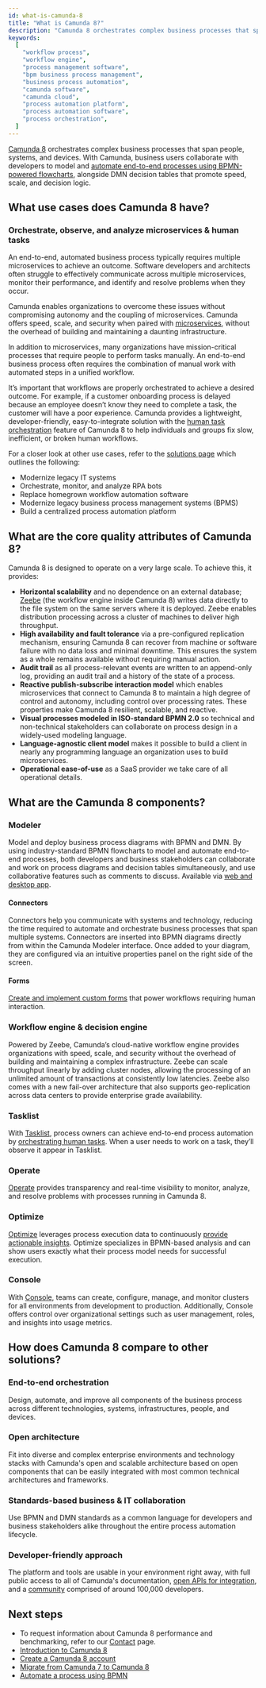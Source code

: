 ```yaml
---
id: what-is-camunda-8
title: "What is Camunda 8?"
description: "Camunda 8 orchestrates complex business processes that span people, systems, and devices."
keywords:
  [
    "workflow process",
    "workflow engine",
    "process management software",
    "bpm business process management",
    "business process automation",
    "camunda software",
    "camunda cloud",
    "process automation platform",
    "process automation software",
    "process orchestration",
  ]
---
```


[Camunda 8](https://camunda.io) orchestrates complex business processes that span people, systems, and devices. With Camunda, business users collaborate with developers to model and [automate end-to-end processes using BPMN-powered flowcharts](/guides/automating-a-process-using-bpmn.md), alongside DMN decision tables that promote speed, scale, and decision logic.

## What use cases does Camunda 8 have?

### Orchestrate, observe, and analyze microservices & human tasks

An end-to-end, automated business process typically requires multiple microservices to achieve an outcome. Software developers and architects often struggle to effectively communicate across multiple microservices, monitor their performance, and identify and resolve problems when they occur.

Camunda enables organizations to overcome these issues without compromising autonomy and the coupling of microservices. Camunda offers speed, scale, and security when paired with [microservices](/guides/getting-started-orchestrate-microservices.md), without the overhead of building and maintaining a daunting infrastructure.

In addition to microservices, many organizations have mission-critical processes that require people to perform tasks manually. An end-to-end business process often requires the combination of manual work with automated steps in a unified workflow.

It’s important that workflows are properly orchestrated to achieve a desired outcome. For example, if a customer onboarding process is delayed because an employee doesn’t know they need to complete a task, the customer will have a poor experience. Camunda provides a lightweight, developer-friendly, easy-to-integrate solution with the [human task orchestration](/guides/getting-started-orchestrate-human-tasks.md) feature of Camunda 8 to help individuals and groups fix slow, inefficient, or broken human workflows.

For a closer look at other use cases, refer to the [solutions page](https://camunda.com/solutions/) which outlines the following:

- Modernize legacy IT systems
- Orchestrate, monitor, and analyze RPA bots
- Replace homegrown workflow automation software
- Modernize legacy business process management systems (BPMS)
- Build a centralized process automation platform

## What are the core quality attributes of Camunda 8?

Camunda 8 is designed to operate on a very large scale. To achieve this, it provides:

- **Horizontal scalability** and no dependence on an external database; [Zeebe](/components/zeebe/zeebe-overview.md) (the workflow engine inside Camunda 8) writes data directly to the file system on the same servers where it is deployed. Zeebe enables distribution processing across a cluster of machines to deliver high throughput.
- **High availability and fault tolerance** via a pre-configured replication mechanism, ensuring Camunda 8 can recover from machine or software failure with no data loss and minimal downtime. This ensures the system as a whole remains available without requiring manual action.
- **Audit trail** as all process-relevant events are written to an append-only log, providing an audit trail and a history of the state of a process.
- **Reactive publish-subscribe interaction model** which enables microservices that connect to Camunda 8 to maintain a high degree of control and autonomy, including control over processing rates. These properties make Camunda 8 resilient, scalable, and reactive.
- **Visual processes modeled in ISO-standard BPMN 2.0** so technical and non-technical stakeholders can collaborate on process design in a widely-used modeling language.
- **Language-agnostic client model** makes it possible to build a client in nearly any programming language an organization uses to build microservices.
- **Operational ease-of-use** as a SaaS provider we take care of all operational details.

## What are the Camunda 8 components?

### Modeler

Model and deploy business process diagrams with BPMN and DMN. By using industry-standard BPMN flowcharts to model and automate end-to-end processes, both developers and business stakeholders can collaborate and work on process diagrams and decision tables simultaneously, and use collaborative features such as comments to discuss. Available via [web and desktop app](/components/modeler/about-modeler.md).

#### Connectors

Connectors help you communicate with systems and technology, reducing the time
required to automate and orchestrate business processes that span multiple systems. Connectors are inserted into BPMN diagrams directly from within the Camunda Modeler interface. Once added to your diagram, they are configured via an intuitive properties panel on the right side of the screen.

#### Forms

[Create and implement custom forms](/guides/utilizing-forms.md) that power workflows requiring human interaction.

### Workflow engine & decision engine

Powered by Zeebe, Camunda’s cloud-native workflow engine provides organizations with speed, scale, and security without the overhead of building and maintaining a complex infrastructure. Zeebe can scale throughput linearly by adding cluster nodes, allowing the processing of an unlimited amount of transactions at consistently low latencies. Zeebe also comes with a new fail-over architecture that also supports geo-replication across data centers to provide enterprise grade availability.

### Tasklist

With [Tasklist](/components/tasklist/introduction-to-tasklist.md), process owners can achieve end-to-end process automation by [orchestrating human tasks](/guides/getting-started-orchestrate-human-tasks.md). When a user needs to work on a task, they’ll observe it appear in Tasklist.

### Operate

[Operate](/components/operate/operate-introduction.md) provides transparency and real-time visibility to monitor, analyze, and resolve problems with processes running in Camunda 8.

### Optimize

[Optimize]($optimize$/components/what-is-optimize) leverages process execution data to continuously [provide actionable insights](/guides/improve-processes-with-optimize.md). Optimize specializes in BPMN-based analysis and can show users exactly what their process model needs for successful execution.

### Console

With [Console](/components/console/introduction-to-console.md), teams can create, configure, manage, and monitor clusters for all environments from development to production. Additionally, Console offers control over organizational settings such as user management, roles, and insights into usage metrics.

## How does Camunda 8 compare to other solutions?

### End-to-end orchestration

Design, automate, and improve all components of the business process across different technologies, systems, infrastructures, people, and devices.

### Open architecture

Fit into diverse and complex enterprise environments and technology stacks with Camunda's open and scalable architecture based on open components that can be easily integrated with most common technical architectures and frameworks.

### Standards-based business & IT collaboration

Use BPMN and DMN standards as a common language for developers and business stakeholders alike throughout the entire process automation lifecycle.

### Developer-friendly approach

The platform and tools are usable in your environment right away, with full public access to all of Camunda's documentation, [open APIs for integration](/apis-tools/working-with-apis-tools.md), and a [community](https://camunda.com/developers/) comprised of around 100,000 developers.

## Next steps

- To request information about Camunda 8 performance and benchmarking, refer to our [Contact](/reference/contact.md) page.
- [Introduction to Camunda 8](/guides/introduction-to-camunda-8.md)
- [Create a Camunda 8 account](/guides/create-account.md)
- [Migrate from Camunda 7 to Camunda 8](/guides/migrating-from-camunda-7/index.md)
- [Automate a process using BPMN](/guides/automating-a-process-using-bpmn.md)
